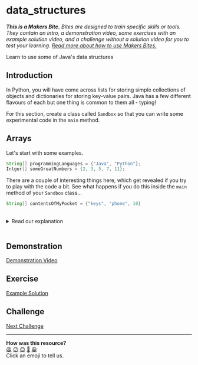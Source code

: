 # data_structures

_**This is a Makers Bite.** Bites are designed to train specific skills or
tools. They contain an intro, a demonstration video, some exercises with an
example solution video, and a challenge without a solution video for you to test
your learning. [Read more about how to use Makers
Bites.](https://github.com/makersacademy/course/blob/main/labels/bites.md)_

<!-- OMITTED -->

Learn to use some of Java's data structures

## Introduction

In Python, you will have come across lists for storing simple collections of objects and dictionaries for storing key-value pairs. Java has a few different flavours of each but one thing is common to them all - typing!

For this section, create a class called `Sandbox` so that you can write some experimental code in the `main` method.

## Arrays

Let's start with some examples.

```java
String[] programmingLanguages = {"Java", "Python"};
Intger[] someGreatNumbers = {2, 3, 5, 7, 11};
```

There are a couple of interesting things here, which get revealed if you try to play with the code a bit. See what happens if you do this inside the `main` method of your `Sandbox` class...

```java
String[] contentsOfMyPocket = {"keys", "phone", 10}
```

<br>
<details>
  <summary>Read our explanation</summary>
  <p>
    You'll probably have found that IntelliJ underlined the number 10 in red and, if you hover your cursor over the red line, suggested that you "Wrap using String.valueOf()".

    This is because Java arrays can only contain one type of thing and you just tried to create an array containing both Strings and an Integer.
  </p>
</details>
<br>


## Demonstration

<!-- OMITTED -->

[Demonstration Video]()

## Exercise

<!-- OMITTED -->

[Example Solution]()

## Challenge

<!-- OMITTED -->


[Next Challenge](12_annotations_bite.md)

<!-- BEGIN GENERATED SECTION DO NOT EDIT -->

---

**How was this resource?**  
[😫](https://airtable.com/shrUJ3t7KLMqVRFKR?prefill_Repository=makersacademy%2Fjava-fundamentals-with-intellij&prefill_File=out%2Fproduction%2Fjava_fundamentals_with_intellij%2Fbites%2F11_data_structures_bite.md&prefill_Sentiment=😫) [😕](https://airtable.com/shrUJ3t7KLMqVRFKR?prefill_Repository=makersacademy%2Fjava-fundamentals-with-intellij&prefill_File=out%2Fproduction%2Fjava_fundamentals_with_intellij%2Fbites%2F11_data_structures_bite.md&prefill_Sentiment=😕) [😐](https://airtable.com/shrUJ3t7KLMqVRFKR?prefill_Repository=makersacademy%2Fjava-fundamentals-with-intellij&prefill_File=out%2Fproduction%2Fjava_fundamentals_with_intellij%2Fbites%2F11_data_structures_bite.md&prefill_Sentiment=😐) [🙂](https://airtable.com/shrUJ3t7KLMqVRFKR?prefill_Repository=makersacademy%2Fjava-fundamentals-with-intellij&prefill_File=out%2Fproduction%2Fjava_fundamentals_with_intellij%2Fbites%2F11_data_structures_bite.md&prefill_Sentiment=🙂) [😀](https://airtable.com/shrUJ3t7KLMqVRFKR?prefill_Repository=makersacademy%2Fjava-fundamentals-with-intellij&prefill_File=out%2Fproduction%2Fjava_fundamentals_with_intellij%2Fbites%2F11_data_structures_bite.md&prefill_Sentiment=😀)  
Click an emoji to tell us.

<!-- END GENERATED SECTION DO NOT EDIT -->
